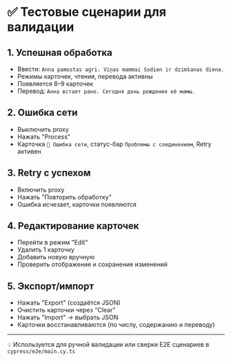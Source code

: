 # ✅ Тестовые сценарии для валидации

## 1. Успешная обработка

- Ввести: `Anna pamostas agri. Viņas mammai šodien ir dzimšanas diena.`
- Режимы карточек, чтения, перевода активны
- Появляется 8–9 карточек
- Перевод: `Анна встает рано. Сегодня день рождения её мамы.`

## 2. Ошибка сети

- Выключить proxy
- Нажать "Process"
- Карточка `🔴 Ошибка сети`, статус-бар `Проблемы с соединением`, Retry активен

## 3. Retry с успехом

- Включить proxy
- Нажать "Повторить обработку"
- Ошибка исчезает, карточки появляются

## 4. Редактирование карточек

- Перейти в режим "Edit"
- Удалить 1 карточку
- Добавить новую вручную
- Проверить отображение и сохранение изменений

## 5. Экспорт/импорт

- Нажать "Export" (создаётся JSON)
- Очистить карточки через "Clear"
- Нажать "Import" → выбрать JSON
- Карточки восстанавливаются (по числу, содержанию и переводу)

---

💡 Используется для ручной валидации или сверки E2E сценариев в `cypress/e2e/main.cy.ts`
